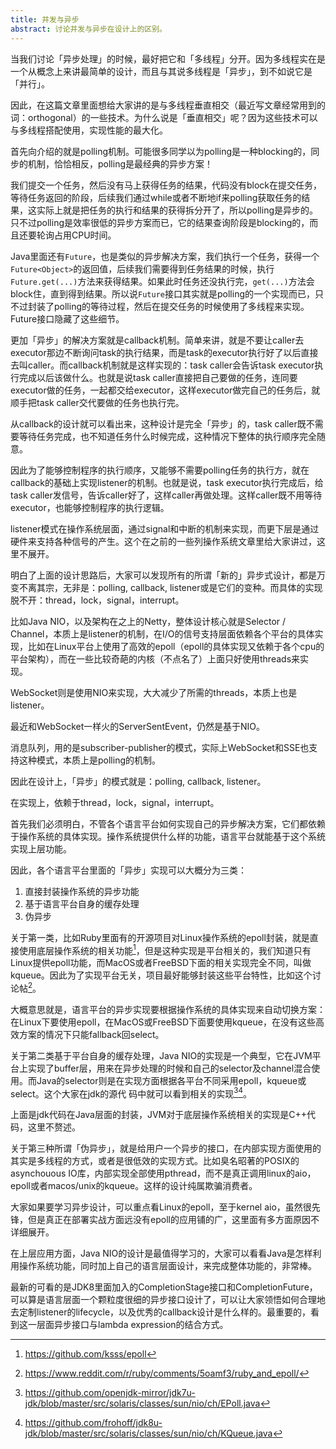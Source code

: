 ```yaml
---
title: 并发与异步
abstract: 讨论并发与异步在设计上的区别。
---
```




当我们讨论「异步处理」的时候，最好把它和「多线程」分开。因为多线程实在是一个从概念上来讲最简单的设计，而且与其说多线程是「异步」，到不如说它是「并行」。

因此，在这篇文章里面想给大家讲的是与多线程垂直相交（最近写文章经常用到的词：orthogonal）的一些技术。为什么说是「垂直相交」呢？因为这些技术可以与多线程搭配使用，实现性能的最大化。

首先向介绍的就是polling机制。可能很多同学以为polling是一种blocking的，同步的机制，恰恰相反，polling是最经典的异步方案！

我们提交一个任务，然后没有马上获得任务的结果，代码没有block在提交任务，等待任务返回的阶段，后续我们通过while或者不断地if来polling获取任务的结果，这实际上就是把任务的执行和结果的获得拆分开了，所以polling是异步的。只不过polling是效率很低的异步方案而已，它的结果查询阶段是blocking的，而且还要轮询占用CPU时间。

Java里面还有`Future`，也是类似的异步解决方案，我们执行一个任务，获得一个`Future<Object>`的返回值，后续我们需要得到任务结果的时候，执行`Future.get(...)`方法来获得结果。如果此时任务还没执行完，`get(...)`方法会block住，直到得到结果。所以说`Future`接口其实就是polling的一个实现而已，只不过封装了polling的等待过程，然后在提交任务的时候使用了多线程来实现。Future接口隐藏了这些细节。

更加「异步」的解决方案就是callback机制。简单来讲，就是不要让caller去executor那边不断询问task的执行结果，而是task的executor执行好了以后直接去叫caller。而callback机制就是这样实现的：task caller会告诉task executor执行完成以后该做什么。也就是说task caller直接把自己要做的任务，连同要executor做的任务，一起都交给executor，这样executor做完自己的任务后，就顺手把task caller交代要做的任务也执行完。

从callback的设计就可以看出来，这种设计是完全「异步」的，task caller既不需要等待任务完成，也不知道任务什么时候完成，这种情况下整体的执行顺序完全随意。

因此为了能够控制程序的执行顺序，又能够不需要polling任务的执行方，就在callback的基础上实现listener的机制。也就是说，task executor执行完成后，给task caller发信号，告诉caller好了，这样caller再做处理。这样caller既不用等待executor，也能够控制程序的执行逻辑。

listener模式在操作系统层面，通过signal和中断的机制来实现，而更下层是通过硬件来支持各种信号的产生。这个在之前的一些列操作系统文章里给大家讲过，这里不展开。

明白了上面的设计思路后，大家可以发现所有的所谓「新的」异步式设计，都是万变不离其宗，无非是：polling, callback, listener或是它们的变种。而具体的实现脱不开：thread，lock，signal，interrupt。

比如Java NIO，以及架构在之上的Netty，整体设计核心就是Selector / Channel，本质上是listener的机制，在I/O的信号支持层面依赖各个平台的具体实现，比如在Linux平台上使用了高效的epoll（epoll的具体实现又依赖于各个cpu的平台架构），而在一些比较奇葩的内核（不点名了）上面只好使用threads来实现。

WebSocket则是使用NIO来实现，大大减少了所需的threads，本质上也是listener。

最近和WebSocket一样火的ServerSentEvent，仍然是基于NIO。

消息队列，用的是subscriber-publisher的模式，实际上WebSocket和SSE也支持这种模式，本质上是polling的机制。

因此在设计上，「异步」的模式就是：polling, callback, listener。

在实现上，依赖于thread，lock，signal，interrupt。

首先我们必须明白，不管各个语言平台如何实现自己的异步解决方案，它们都依赖于操作系统的具体实现。操作系统提供什么样的功能，语言平台就能基于这个系统实现上层功能。

因此，各个语言平台里面的「异步」实现可以大概分为三类：

1. 直接封装操作系统的异步功能
2. 基于语言平台自身的缓存处理
3. 伪异步

关于第一类，比如Ruby里面有的开源项目对Linux操作系统的epoll封装，就是直接使用底层操作系统的相关功能[^epoll]，但是这种实现是平台相关的，我们知道只有Linux提供epoll功能，而MacOS或者FreeBSD下面的相关实现完全不同，叫做kqueue。因此为了实现平台无关，项目最好能够封装这些平台特性，比如这个讨论帖[^rubyandepoll]。

[^epoll]: https://github.com/ksss/epoll
[^rubyandepoll]: https://www.reddit.com/r/ruby/comments/5oamf3/ruby_and_epoll/

大概意思就是，语言平台的异步实现要根据操作系统的具体实现来自动切换方案：在Linux下要使用epoll，在MacOS或FreeBSD下面要使用kqueue，在没有这些高效方案的情况下只能fallback回select。

关于第二类基于平台自身的缓存处理，Java NIO的实现是一个典型，它在JVM平台上实现了buffer层，用来在异步处理的时候和自己的selector及channel混合使用。而Java的selector则是在实现方面根据各平台不同采用epoll，kqueue或select。这个大家在jdk的源代
码中就可以看到相关的实现[^epoll2][^kqueue]。

[^epoll2]: https://github.com/openjdk-mirror/jdk7u-jdk/blob/master/src/solaris/classes/sun/nio/ch/EPoll.java
[^kqueue]: https://github.com/frohoff/jdk8u-jdk/blob/master/src/solaris/classes/sun/nio/ch/KQueue.java

上面是jdk代码在Java层面的封装，JVM对于底层操作系统相关的实现是C++代码，这里不赘述。

关于第三种所谓「伪异步」，就是给用户一个异步的接口，在内部实现方面使用的其实是多线程的方式，或者是很低效的实现方式。比如臭名昭著的POSIX的asynchouous IO库，内部实现全部使用pthread，而不是真正调用linux的aio，epoll或者macos/unix的kqueue。这样的设计纯属欺骗消费者。

大家如果要学习异步设计，可以重点看Linux的epoll，至于kernel aio，虽然很先锋，但是真正在部署实战方面远没有epoll的应用铺的广，这里面有多方面原因不详细展开。

在上层应用方面，Java NIO的设计是最值得学习的，大家可以看看Java是怎样利用操作系统功能，同时加上自己的语言层面设计，来完成整体功能的，非常棒。

最新的可看的是JDK8里面加入的CompletionStage接口和CompletionFuture，可以算是语言层面一个颗粒度很细的异步接口设计了，可以让大家领悟如何合理地去定制listener的lifecycle，以及优秀的callback设计是什么样的。最重要的，看到这一层面异步接口与lambda expression的结合方式。
